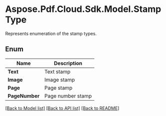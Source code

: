 ﻿# Aspose.Pdf.Cloud.Sdk.Model.StampType
Represents enumeration of the stamp types.

## Enum

 Name | Description
------------ | ------------
**Text** | Text stamp
**Image** | Image stamp
**Page** | Page stamp
**PageNumber** | Page number stamp


[[Back to Model list]](../README.md#documentation-for-models) [[Back to API list]](../README.md#documentation-for-api-endpoints) [[Back to README]](../README.md)

